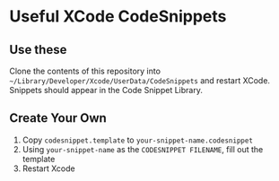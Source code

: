 # Useful XCode CodeSnippets

## Use these
Clone the contents of this repository into `~/Library/Developer/Xcode/UserData/CodeSnippets` and restart XCode. Snippets should appear in the Code Snippet Library.

## Create Your Own
1. Copy `codesnippet.template` to `your-snippet-name.codesnippet`
2. Using `your-snippet-name` as the `CODESNIPPET FILENAME`, fill out the template
3. Restart Xcode
